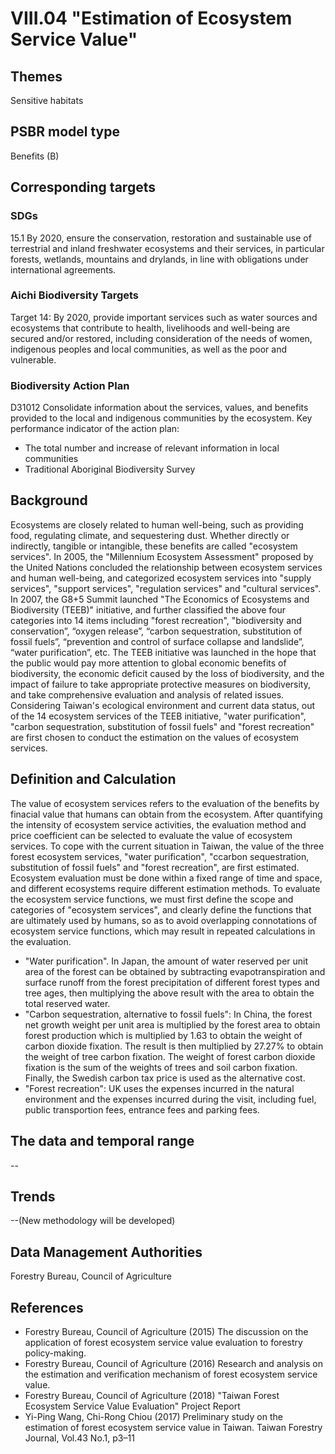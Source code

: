 # VIII.04 "Estimation of Ecosystem Service Value"

<script type="text/javascript" src="http://cdn.mathjax.org/mathjax/latest/MathJax.js?config=TeX-AMS-MML_HTMLorMML"></script>

## Themes
Sensitive habitats
## PSBR model type
Benefits (B)
## Corresponding targets
### SDGs
15.1 By 2020, ensure the conservation, restoration and sustainable use of terrestrial and inland freshwater ecosystems and their services, in particular forests, wetlands, mountains and drylands, in line with obligations under international agreements.
### Aichi Biodiversity Targets
Target 14: By 2020, provide important services such as water sources and ecosystems that contribute to health, livelihoods and well-being are secured and/or restored, including consideration of the needs of women, indigenous peoples and local communities, as well as the poor and vulnerable.
### Biodiversity Action Plan
D31012 Consolidate information about the services, values, and benefits provided to the local and indigenous communities by the ecosystem. Key performance indicator of the action plan:
* The total number and increase of relevant information in local communities
* Traditional Aboriginal Biodiversity Survey
## Background
Ecosystems are closely related to human well-being, such as providing food, regulating climate, and sequestering dust. Whether directly or indirectly, tangible or intangible, these benefits are called "ecosystem services". In 2005, the "Millennium Ecosystem Assessment" proposed by the United Nations concluded the relationship between ecosystem services and human well-being, and categorized ecosystem services into "supply services", "support services", "regulation services" and "cultural services". In 2007, the G8+5 Summit launched "The Economics of Ecosystems and Biodiversity (TEEB)" initiative, and further classified the above four categories into 14 items including "forest recreation", "biodiversity and conservation”, “oxygen release”, “carbon sequestration, substitution of fossil fuels”, “prevention and control of surface collapse and landslide”, “water purification”, etc. The TEEB initiative was launched in the hope that the public would pay more attention to global economic benefits of biodiversity, the economic deficit caused by the loss of biodiversity, and the impact of failure to take appropriate protective measures on biodiversity, and take comprehensive evaluation and analysis of related issues. Considering Taiwan's ecological environment and current data status, out of the 14 ecosystem services of the TEEB initiative, "water purification", "carbon sequestration, substitution of fossil fuels" and "forest recreation" are first chosen to conduct the estimation on the values of ecosystem services.
## Definition and Calculation
The value of ecosystem services refers to the evaluation of the benefits by finacial value that humans can obtain from the ecosystem. After quantifying the intensity of ecosystem service activities, the evaluation method and price coefficient can be selected to evaluate the value of ecosystem services. To cope with the current situation in Taiwan, the value of the three forest ecosystem services, "water purification", "ccarbon sequestration, substitution of fossil fuels" and "forest recreation", are first estimated. Ecosystem evaluation must be done within a fixed range of time and space, and different ecosystems require different estimation methods. To evaluate the ecosystem service functions, we must first define the scope and categories of "ecosystem services", and clearly define the functions that are ultimately used by humans, so as to avoid overlapping connotations of ecosystem service functions, which may result in repeated calculations in the evaluation.
* "Water purification". In Japan, the amount of water reserved per unit area of the forest can be obtained by subtracting evapotranspiration and surface runoff from the forest precipitation of different forest types and tree ages, then multiplying the above result with the area to obtain the total reserved water.
* "Carbon sequestration, alternative to fossil fuels": In China, the forest net growth weight per unit area is multiplied by the forest area to obtain forest production which is multiplied by 1.63 to obtain the weight of carbon dioxide fixation. The result is then multiplied by 27.27% to obtain the weight of tree carbon fixation. The weight of forest carbon dioxide fixation is the sum of the weights of trees and soil carbon fixation. Finally, the Swedish carbon tax price is used as the alternative cost.
* "Forest recreation": UK uses the expenses incurred in the natural environment and the expenses incurred during the visit, including fuel, public transportion fees, entrance fees and parking fees.
## The data and temporal range
--
## Trends
--(New methodology will be developed)
## Data Management Authorities
Forestry Bureau, Council of Agriculture
## References
* Forestry Bureau, Council of Agriculture (2015) The discussion on the application of forest ecosystem service value evaluation to forestry policy-making.
* Forestry Bureau, Council of Agriculture (2016) Research and analysis on the estimation and verification mechanism of forest ecosystem service value.
* Forestry Bureau, Council of Agriculture (2018) "Taiwan Forest Ecosystem Service Value Evaluation" Project Report
* Yi-Ping Wang, Chi-Rong Chiou (2017) Preliminary study on the estimation of forest ecosystem service value in Taiwan. Taiwan Forestry Journal, Vol.43 No.1, p3–11
